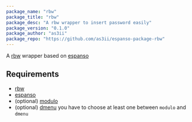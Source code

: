 ```yaml
---
package_name: "rbw"
package_title: "rbw"
package_desc: "A rbw wrapper to insert password easily"
package_version: "0.1.0"
package_author: "as3ii"
package_repo: "https://github.com/as3ii/espanso-package-rbw"
---
```

A [rbw](https://github.com/doy/rbw) wrapper based on [espanso](https://espanso.org/)

## Requirements
- [rbw](https://github.com/doy/rbw)
- [espanso](https://espanso.org/)
- (optional) [modulo](https://github.com/federico-terzi/modulo)
- (optional) [dmenu](https://tools.suckless.org/dmenu/)
you have to choose at least one between `modulo` and `dmenu`

